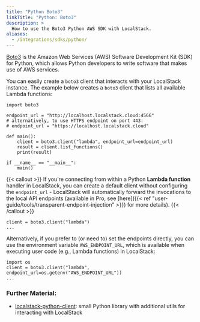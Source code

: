 ```yaml
---
title: "Python Boto3"
linkTitle: "Python: Boto3"
description: >
  How to use the Boto3 Python AWS SDK with LocalStack.
aliases:
  - /integrations/sdks/python/
---
```


[Boto3](https://github.com/boto/boto3) is the Amazon Web Services (AWS) Software Development Kit (SDK) for Python, which allows Python developers to write software that makes use of AWS services.

You can easily create a `boto3` client that interacts with your LocalStack instance. The example below creates a `boto3` client that lists all available Lambda functions:

```python3
import boto3

endpoint_url = "http://localhost.localstack.cloud:4566"
# alternatively, to use HTTPS endpoint on port 443:
# endpoint_url = "https://localhost.localstack.cloud"

def main():
    client = boto3.client("lambda", endpoint_url=endpoint_url)
    result = client.list_functions()
    print(result)

if __name__ == "__main__":
    main()
```

{{< callout >}}
If you're connecting from within a Python **Lambda function** handler in LocalStack, you can create a default client without configuring the `endpoint_url` - LocalStack will automatically forward the invocations to the local API endpoints (available in Pro, see [here]({{< ref "user-guide/tools/transparent-endpoint-injection" >}}) for more details).
{{< /callout >}}

```python3
client = boto3.client("lambda")
...
```

Alternatively, if you prefer to (or need to) set the endpoints directly, you can use the environment variable `AWS_ENDPOINT_URL`,  which is available when executing user code (e.g., Lambda functions) in LocalStack:
```python3
import os
client = boto3.client("lambda", endpoint_url=os.getenv("AWS_ENDPOINT_URL"))
...
```

### Further Material:
* [localstack-python-client](https://github.com/localstack/localstack-python-client): small Python library with additional utils for interacting with LocalStack
